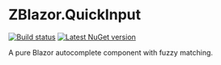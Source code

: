 # ZBlazor.QuickInput 

[![Build status](https://ci.appveyor.com/api/projects/status/35iixbhqi1ppbmlw?svg=true)](https://ci.appveyor.com/project/zbecknell/zblazor-quickinput) [![Latest NuGet version](https://img.shields.io/nuget/v/ZBlazor.QuickInput)](https://www.nuget.org/packages/ZBlazor.QuickInput/)

A pure Blazor autocomplete component with fuzzy matching.
